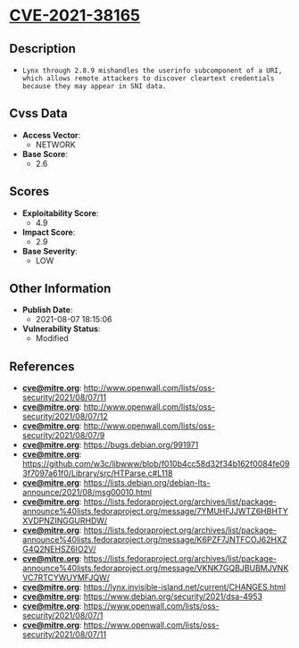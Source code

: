 
# [CVE-2021-38165](https://cve.mitre.org/cgi-bin/cvename.cgi?name=CVE-2021-38165)

## Description

- `Lynx through 2.8.9 mishandles the userinfo subcomponent of a URI, which allows remote attackers to discover cleartext credentials because they may appear in SNI data.`

## Cvss Data

- **Access Vector**:
  - NETWORK
- **Base Score**:
  - 2.6

## Scores

- **Exploitability Score**:
  - 4.9
- **Impact Score**:
  - 2.9
- **Base Severity**:
  - LOW

## Other Information

- **Publish Date**:
  - 2021-08-07 18:15:06
- **Vulnerability Status**:
  - Modified

## References

- **cve@mitre.org**: http://www.openwall.com/lists/oss-security/2021/08/07/11
- **cve@mitre.org**: http://www.openwall.com/lists/oss-security/2021/08/07/12
- **cve@mitre.org**: http://www.openwall.com/lists/oss-security/2021/08/07/9
- **cve@mitre.org**: https://bugs.debian.org/991971
- **cve@mitre.org**: https://github.com/w3c/libwww/blob/f010b4cc58d32f34b162f0084fe093f7097a61f0/Library/src/HTParse.c#L118
- **cve@mitre.org**: https://lists.debian.org/debian-lts-announce/2021/08/msg00010.html
- **cve@mitre.org**: https://lists.fedoraproject.org/archives/list/package-announce%40lists.fedoraproject.org/message/7YMUHFJJWTZ6HBHTYXVDPNZINGGURHDW/
- **cve@mitre.org**: https://lists.fedoraproject.org/archives/list/package-announce%40lists.fedoraproject.org/message/K6PZF7JNTFCOJ62HXZG4Q2NEHSZ6IO2V/
- **cve@mitre.org**: https://lists.fedoraproject.org/archives/list/package-announce%40lists.fedoraproject.org/message/VKNK7GQBJBUBMJVNKVC7RTCYWUYMFJQW/
- **cve@mitre.org**: https://lynx.invisible-island.net/current/CHANGES.html
- **cve@mitre.org**: https://www.debian.org/security/2021/dsa-4953
- **cve@mitre.org**: https://www.openwall.com/lists/oss-security/2021/08/07/1
- **cve@mitre.org**: https://www.openwall.com/lists/oss-security/2021/08/07/11
